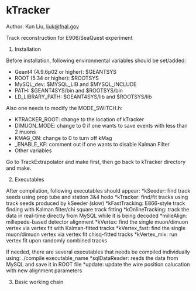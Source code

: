 kTracker
========

Author: Kun Liu, liuk@fnal.gov

Track reconstruction for E906/SeaQuest experiment

1. Installation

  Before installation, following environmental variables should be set/added:
  * Geant4 (4.9.6p02 or higher): $GEANTSYS
  * ROOT (5.34 or higher): $ROOTSYS
  * MySQL_dev: $MYSQL_LIB and $MYSQL_INCLUDE
  * PATH: $GEANT4SYS/bin and $ROOTSYS/bin
  * LD_LIBRARY_PATH: $GEANT4SYS/lib and $ROOTSYS/lib
  
  Also one needs to modify the MODE_SWITCH.h:
  * KTRACKER_ROOT: change to the location of kTracker
  * DIMUON_MODE: change to 0 if one wants to save events with less than 2 muons
  * KMAG_ON: change to 0 to turn off kMag
  * _ENABLE_KF: comment out if one wants to disable Kalman Filter
  * Other variables
  
  Go to TrackExtrapolator and make first, then go back to kTracker directory and make.
  
2. Executables

  After compilation, following executables should appear:
  *kSeeder: find track seeds using prop tube and station 3&4 hodo
  *kTracker: find/fit tracks using track seeds produced by kSeeder (slow)
  *kFastTracking: E866-style track finding with Kalman filter/chi square track fitting
  *kOnlineTracking: track the data in real-time directly from MySQL while it is being decoded
  *milleAlign: millepede-based detector alignment
  *kVertex: find the single muon/dimuon vertex via vertex fit with Kalman-fitted tracks
  *kVertex_fast: find the single muon/dimuon vertex via vertex fit chisq-fitted tracks
  *kVertex_mix: run vertex fit upon randomly combined tracks
  
  If needed, there are several executables that needs be compiled individually using: ./compile executable_name
  *sqlDataReader: reads the data from MySQL and save it in ROOT file
  *update: update the wire position calucation with new alignment parameters

3. Basic working chain

